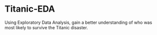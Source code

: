 # Titanic-EDA
Using Exploratory Data Analysis, gain a better understanding of who was most likely to survive the Titanic disaster.
